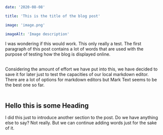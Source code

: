 ```yaml
date: '2020-08-08'

title: 'This is the title of the blog post'

image: 'image.png'

imageAlt: 'Image description'
```

I was wondering if this would work. This only really a test. The first paragraph of this post contains a lot of words that are used with the purpose of testing how the blog is displayed online. <br/><br/>

Considering the amount of effort we have put into this, we have decided to save it for later just to test the capacities of our local markdown editor. There are a lot of options for markdown editors but Mark Text seems to be the best one so far. <br/><br/>

## Hello this is some Heading

I did this just to introduce another section to the post. Do we have anything else to say? Not really. But we can continue adding words just for the sake of it. <br/> <br/>
